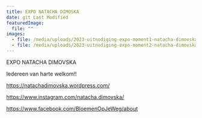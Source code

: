 ```yaml
---
title: EXPO NATACHA DIMOSKA
date: git Last Modified
featuredImage:
  file: ""
images:
  - file: /media/uploads/2023-uitnodiging-expo-moment1-natacha-dimovska.jpg
  - file: /media/uploads/2023-uitnodiging-expo-moment2-natacha-dimovska.jpg
---
```

E﻿XPO NATACHA DIMOVSKA

I﻿edereen van harte welkom!!

<https://natachadimovska.wordpress.com/>

<https://www.instagram.com/natacha.dimovska/>

<https://www.facebook.com/BloemenOpJeWeg/about>